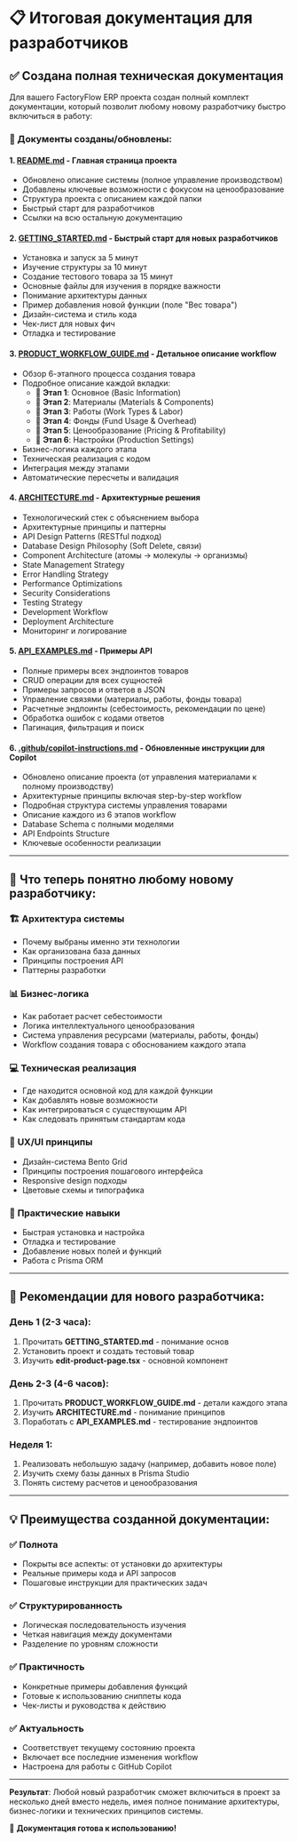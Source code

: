 # 📋 Итоговая документация для разработчиков

## ✅ Создана полная техническая документация

Для вашего FactoryFlow ERP проекта создан полный комплект документации, который позволит любому новому разработчику быстро включиться в работу:

### 📑 Документы созданы/обновлены:

#### 1. **[README.md](./README.md)** - Главная страница проекта
- Обновлено описание системы (полное управление производством)
- Добавлены ключевые возможности с фокусом на ценообразование
- Структура проекта с описанием каждой папки
- Быстрый старт для разработчиков
- Ссылки на всю остальную документацию

#### 2. **[GETTING_STARTED.md](./GETTING_STARTED.md)** - Быстрый старт для новых разработчиков
- Установка и запуск за 5 минут
- Изучение структуры за 10 минут
- Создание тестового товара за 15 минут
- Основные файлы для изучения в порядке важности
- Понимание архитектуры данных
- Пример добавления новой функции (поле "Вес товара")
- Дизайн-система и стиль кода
- Чек-лист для новых фич
- Отладка и тестирование

#### 3. **[PRODUCT_WORKFLOW_GUIDE.md](./PRODUCT_WORKFLOW_GUIDE.md)** - Детальное описание workflow
- Обзор 6-этапного процесса создания товара
- Подробное описание каждой вкладки:
  - 🔵 **Этап 1**: Основное (Basic Information)
  - 🔵 **Этап 2**: Материалы (Materials & Components) 
  - 🔵 **Этап 3**: Работы (Work Types & Labor)
  - 🔵 **Этап 4**: Фонды (Fund Usage & Overhead)
  - 🔵 **Этап 5**: Ценообразование (Pricing & Profitability)
  - 🔵 **Этап 6**: Настройки (Production Settings)
- Бизнес-логика каждого этапа
- Техническая реализация с кодом
- Интеграция между этапами
- Автоматические пересчеты и валидация

#### 4. **[ARCHITECTURE.md](./ARCHITECTURE.md)** - Архитектурные решения
- Технологический стек с объяснением выбора
- Архитектурные принципы и паттерны
- API Design Patterns (RESTful подход)
- Database Design Philosophy (Soft Delete, связи)
- Component Architecture (атомы → молекулы → организмы)
- State Management Strategy
- Error Handling Strategy
- Performance Optimizations
- Security Considerations
- Testing Strategy
- Development Workflow
- Deployment Architecture
- Мониторинг и логирование

#### 5. **[API_EXAMPLES.md](./API_EXAMPLES.md)** - Примеры API
- Полные примеры всех эндпоинтов товаров
- CRUD операции для всех сущностей
- Примеры запросов и ответов в JSON
- Управление связями (материалы, работы, фонды товара)
- Расчетные эндпоинты (себестоимость, рекомендации по цене)
- Обработка ошибок с кодами ответов
- Пагинация, фильтрация и поиск

#### 6. **[.github/copilot-instructions.md](./.github/copilot-instructions.md)** - Обновленные инструкции для Copilot
- Обновлено описание проекта (от управления материалами к полному производству)
- Архитектурные принципы включая step-by-step workflow
- Подробная структура системы управления товарами
- Описание каждого из 6 этапов workflow
- Database Schema с полными моделями
- API Endpoints Structure
- Ключевые особенности реализации

---

## 🎯 Что теперь понятно любому новому разработчику:

### 🏗️ **Архитектура системы**
- Почему выбраны именно эти технологии
- Как организована база данных
- Принципы построения API
- Паттерны разработки

### 📊 **Бизнес-логика**
- Как работает расчет себестоимости
- Логика интеллектуального ценообразования
- Система управления ресурсами (материалы, работы, фонды)
- Workflow создания товара с обоснованием каждого этапа

### 💻 **Техническая реализация**
- Где находится основной код для каждой функции
- Как добавлять новые возможности
- Как интегрироваться с существующим API
- Как следовать принятым стандартам кода

### 🎨 **UX/UI принципы**
- Дизайн-система Bento Grid
- Принципы построения пошагового интерфейса
- Responsive design подходы
- Цветовые схемы и типографика

### 🔧 **Практические навыки**
- Быстрая установка и настройка
- Отладка и тестирование
- Добавление новых полей и функций
- Работа с Prisma ORM

---

## 🚀 Рекомендации для нового разработчика:

### День 1 (2-3 часа):
1. Прочитать **GETTING_STARTED.md** - понимание основ
2. Установить проект и создать тестовый товар
3. Изучить **edit-product-page.tsx** - основной компонент

### День 2-3 (4-6 часов):
1. Прочитать **PRODUCT_WORKFLOW_GUIDE.md** - детали каждого этапа
2. Изучить **ARCHITECTURE.md** - понимание принципов
3. Поработать с **API_EXAMPLES.md** - тестирование эндпоинтов

### Неделя 1:
1. Реализовать небольшую задачу (например, добавить новое поле)
2. Изучить схему базы данных в Prisma Studio
3. Понять систему расчетов и ценообразования

---

## 💡 Преимущества созданной документации:

### ✅ **Полнота**
- Покрыты все аспекты: от установки до архитектуры
- Реальные примеры кода и API запросов
- Пошаговые инструкции для практических задач

### ✅ **Структурированность**
- Логическая последовательность изучения
- Четкая навигация между документами
- Разделение по уровням сложности

### ✅ **Практичность**
- Конкретные примеры добавления функций
- Готовые к использованию сниппеты кода
- Чек-листы и руководства к действию

### ✅ **Актуальность**
- Соответствует текущему состоянию проекта
- Включает все последние изменения workflow
- Настроена для работы с GitHub Copilot

---

**Результат**: Любой новый разработчик сможет включиться в проект за несколько дней вместо недель, имея полное понимание архитектуры, бизнес-логики и технических принципов системы.

🎉 **Документация готова к использованию!**
